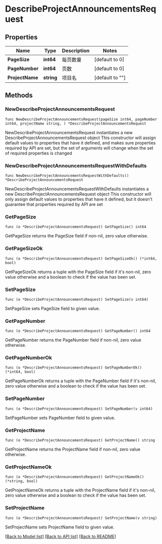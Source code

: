# DescribeProjectAnnouncementsRequest

## Properties

Name | Type | Description | Notes
------------ | ------------- | ------------- | -------------
**PageSize** | **int64** | 每页数量 | [default to 0]
**PageNumber** | **int64** | 页数 | [default to 0]
**ProjectName** | **string** | 项目名 | [default to ""]

## Methods

### NewDescribeProjectAnnouncementsRequest

`func NewDescribeProjectAnnouncementsRequest(pageSize int64, pageNumber int64, projectName string, ) *DescribeProjectAnnouncementsRequest`

NewDescribeProjectAnnouncementsRequest instantiates a new DescribeProjectAnnouncementsRequest object
This constructor will assign default values to properties that have it defined,
and makes sure properties required by API are set, but the set of arguments
will change when the set of required properties is changed

### NewDescribeProjectAnnouncementsRequestWithDefaults

`func NewDescribeProjectAnnouncementsRequestWithDefaults() *DescribeProjectAnnouncementsRequest`

NewDescribeProjectAnnouncementsRequestWithDefaults instantiates a new DescribeProjectAnnouncementsRequest object
This constructor will only assign default values to properties that have it defined,
but it doesn't guarantee that properties required by API are set

### GetPageSize

`func (o *DescribeProjectAnnouncementsRequest) GetPageSize() int64`

GetPageSize returns the PageSize field if non-nil, zero value otherwise.

### GetPageSizeOk

`func (o *DescribeProjectAnnouncementsRequest) GetPageSizeOk() (*int64, bool)`

GetPageSizeOk returns a tuple with the PageSize field if it's non-nil, zero value otherwise
and a boolean to check if the value has been set.

### SetPageSize

`func (o *DescribeProjectAnnouncementsRequest) SetPageSize(v int64)`

SetPageSize sets PageSize field to given value.


### GetPageNumber

`func (o *DescribeProjectAnnouncementsRequest) GetPageNumber() int64`

GetPageNumber returns the PageNumber field if non-nil, zero value otherwise.

### GetPageNumberOk

`func (o *DescribeProjectAnnouncementsRequest) GetPageNumberOk() (*int64, bool)`

GetPageNumberOk returns a tuple with the PageNumber field if it's non-nil, zero value otherwise
and a boolean to check if the value has been set.

### SetPageNumber

`func (o *DescribeProjectAnnouncementsRequest) SetPageNumber(v int64)`

SetPageNumber sets PageNumber field to given value.


### GetProjectName

`func (o *DescribeProjectAnnouncementsRequest) GetProjectName() string`

GetProjectName returns the ProjectName field if non-nil, zero value otherwise.

### GetProjectNameOk

`func (o *DescribeProjectAnnouncementsRequest) GetProjectNameOk() (*string, bool)`

GetProjectNameOk returns a tuple with the ProjectName field if it's non-nil, zero value otherwise
and a boolean to check if the value has been set.

### SetProjectName

`func (o *DescribeProjectAnnouncementsRequest) SetProjectName(v string)`

SetProjectName sets ProjectName field to given value.



[[Back to Model list]](../README.md#documentation-for-models) [[Back to API list]](../README.md#documentation-for-api-endpoints) [[Back to README]](../README.md)



